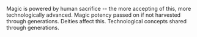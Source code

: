 ---
---
Magic is powered by human sacrifice -- the more accepting of this, more technologically advanced. Magic potency passed on if not harvested through generations. Deities affect this. Technological concepts shared through generations.
